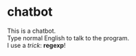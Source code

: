 # chatbot
This is a chatbot.  
Type normal English to talk to the program.  
I use a *trick*: **regexp**!
